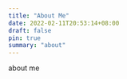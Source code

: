 ```yaml
---
title: "About Me"
date: 2022-02-11T20:53:14+08:00
draft: false
pin: true
summary: "about"
---
```

about me

